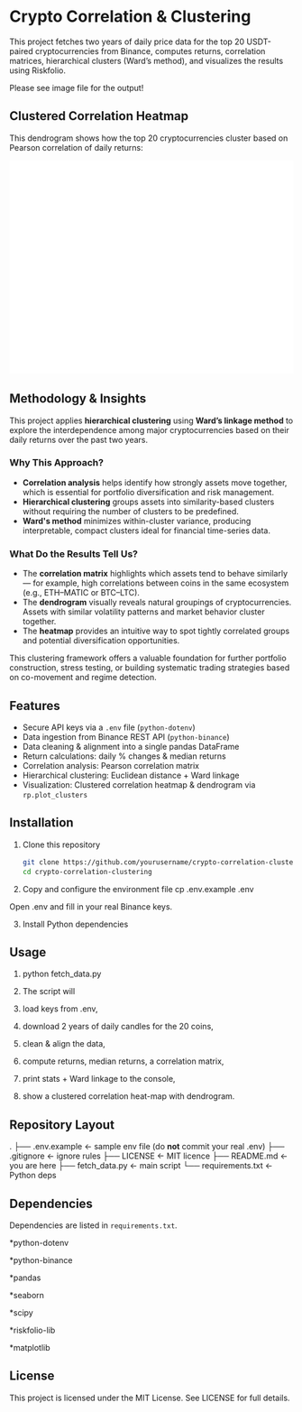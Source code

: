 # Crypto Correlation & Clustering

This project fetches two years of daily price data for the top 20 USDT-paired cryptocurrencies from Binance, computes returns, correlation matrices, hierarchical clusters (Ward’s method), and visualizes the results using Riskfolio.

Please see image file for the output!

## Clustered Correlation Heatmap

This dendrogram shows how the top 20 cryptocurrencies cluster based on Pearson correlation of daily returns:

![Clustered Correlation Heatmap](https://raw.githubusercontent.com/mzlmkrts/crypto-portfolio-risk-analysis/main/clustered_correlation.jpeg)


## Methodology & Insights

This project applies **hierarchical clustering** using **Ward’s linkage method** to explore the interdependence among major cryptocurrencies based on their daily returns over the past two years.

### Why This Approach?

- **Correlation analysis** helps identify how strongly assets move together, which is essential for portfolio diversification and risk management.
- **Hierarchical clustering** groups assets into similarity-based clusters without requiring the number of clusters to be predefined.
- **Ward's method** minimizes within-cluster variance, producing interpretable, compact clusters ideal for financial time-series data.

### What Do the Results Tell Us?

- The **correlation matrix** highlights which assets tend to behave similarly — for example, high correlations between coins in the same ecosystem (e.g., ETH–MATIC or BTC–LTC).
- The **dendrogram** visually reveals natural groupings of cryptocurrencies. Assets with similar volatility patterns and market behavior cluster together.
- The **heatmap** provides an intuitive way to spot tightly correlated groups and potential diversification opportunities.

This clustering framework offers a valuable foundation for further portfolio construction, stress testing, or building systematic trading strategies based on co-movement and regime detection.




## Features

- Secure API keys via a `.env` file (`python-dotenv`)  
- Data ingestion from Binance REST API (`python-binance`)  
- Data cleaning & alignment into a single pandas DataFrame  
- Return calculations: daily % changes & median returns  
- Correlation analysis: Pearson correlation matrix  
- Hierarchical clustering: Euclidean distance + Ward linkage  
- Visualization: Clustered correlation heatmap & dendrogram via `rp.plot_clusters`

## Installation

1. Clone this repository  
   ```bash
   git clone https://github.com/yourusername/crypto-correlation-clustering.git
   cd crypto-correlation-clustering

2. Copy and configure the environment file
cp .env.example .env

Open .env and fill in your real Binance keys.

3. Install Python dependencies

## Usage

1. python fetch_data.py

2. The script will

3. load keys from .env,

4. download 2 years of daily candles for the 20 coins,

5. clean & align the data,

6. compute returns, median returns, a correlation matrix,

7. print stats + Ward linkage to the console,

8. show a clustered correlation heat-map with dendrogram.

## Repository Layout

.
├── .env.example      ← sample env file (do **not** commit your real .env)
├── .gitignore        ← ignore rules
├── LICENSE           ← MIT licence
├── README.md         ← you are here
├── fetch_data.py     ← main script
└── requirements.txt  ← Python deps

## Dependencies

Dependencies are listed in `requirements.txt`.

*python-dotenv

*python-binance

*pandas

*seaborn

*scipy

*riskfolio-lib

*matplotlib

## License

This project is licensed under the MIT License. See LICENSE for full details.